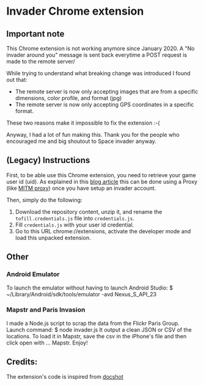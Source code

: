# Invader Chrome extension

## Important note

This Chrome extension is not working anymore since January 2020.
A "No invader around you" message is sent back everytime a POST request is made to the remote server/

While trying to understand what breaking change was introduced I found out that:

-  The remote server is now only accepting images that are from a specific dimensions, color profile, and format (jpg)
-  The remote server is now only accepting GPS coordinates in a specific format.

These two reasons make it impossible to fix the extension :-(

Anyway, I had a lot of fun making this.
Thank you for the people who encouraged me and big shoutout to Space invader anyway.

## (Legacy) Instructions

First, to be able use this Chrome extension, you need to retrieve your game user id (uid).
As explained in this [blog article](http://adrienrahier.com/blog/how-i-chased-space-invaders-17000kms-far-from-home/) this can be done using a Proxy (like [MITM proxy](https://mitmproxy.org)) once you have setup an invader account.

Then, simply do the following:

1. Download the repository content, unzip it, and rename the `tofill.credentials.js` file into `credentials.js`.
2. Fill `credentials.js` with your user id credential.
3. Go to this URL chrome://extensions, activate the developer mode and load this unpacked extension.

## Other

### Android Emulator

To launch the emulator without having to launch Android Studio:
\$ ~/Library/Android/sdk/tools/emulator -avd Nexus_S_API_23

### Mapstr and Paris Invasion

I made a Node.js script to scrap the data from the Flickr Paris Group.
Launch command:
\$ node invader.js
It output a clean JSON or CSV of the locations.
To load it in Mapstr, save the csv in the iPhone's file and then click open with ... Mapstr.
Enjoy!

## Credits:

The extension's code is inspired from [docshot](https://github.com/mapbox/docshot)
